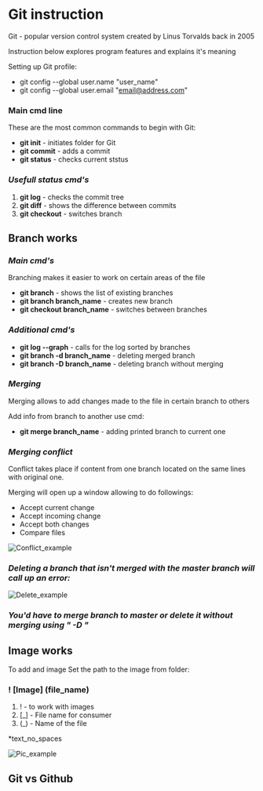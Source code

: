 # **Git instruction**
Git - popular version control system created by Linus Torvalds back in 2005

Instruction below explores program features and explains it's meaning 

Setting up Git profile:

* git config --global user.name "user_name"
* git config --global user.email "email@address.com"

### **Main cmd line**

These are the most common commands to begin with Git:

* **git init** - initiates folder for Git
* **git commit** - adds a commit
* **git status** - checks current ststus

### ***Usefull status cmd's***

1. **git log** - checks the commit tree
2. **git diff**  - shows the difference between commits
3. **git checkout** - switches branch
## **Branch works**

### *Main cmd's*

Branching makes it easier to work on certain areas of the file

* **git branch** - shows the list of existing branches
* **git branch branch_name** - creates new branch
* **git checkout branch_name** - switches between branches

### *Additional cmd's*
* **git log --graph** - calls for the log sorted by branches
* **git branch -d branch_name** - deleting merged branch
* **git branch -D branch_name** - deleting branch without merging

### *Merging*

Merging allows to add changes made to the file in certain branch to others

Add info from branch to another use cmd:

* **git merge branch_name** - adding printed branch to current one

### *Merging conflict*

Conflict takes place if content from one branch located on the same lines with original one.

Merging will open up a window allowing to do followings:

* Accept current change
* Accept incoming change
* Accept both changes
* Compare files

![Conflict_example](conflict_content_pic.png)

### *Deleting a branch that isn't merged with the **master** branch will call up an error:*

![Delete_example](delete_error.png)

### *You'd have to merge branch to master or delete it without merging using " -D "*

## **Image works**

To add and image
Set the path to the image from folder:
### **! [Image] (file_name)**
1. ! - to work with images
2. [_] - File name for consumer
3. (_) - Name of the file 

 *text_no_spaces

 ![Pic_example](git_logo.jpeg)

## **Git vs Github**

### 